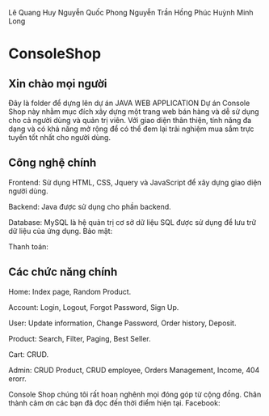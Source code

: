 Lê Quang Huy
Nguyễn Quốc Phong
Nguyễn Trần Hồng Phúc
Huỳnh Minh Long

# ConsoleShop
## Xin chào mọi người
 Đây là folder để dựng lên dự án JAVA WEB APPLICATION
 Dự án Console Shop này nhằm mục đích xây dựng một trang web bán hàng và dễ sử dụng cho cả người dùng và quản trị viên.
 Với giao diện thân thiện, tính năng đa dạng và có khả năng mở rộng để có thể đem lại trải nghiệm mua sắm trực tuyến tốt nhất cho người dùng.

 ## Công nghệ chính
Frontend:
Sử dụng HTML, CSS, Jquery và JavaScript để xây dựng giao diện người dùng.

Backend:
Java được sử dụng cho phần backend.

Database: MySQL là hệ quản trị cơ sở dữ liệu SQL được sử dụng để lưu trữ dữ liệu của ứng dụng.
Bảo mật:


Thanh toán:


## Các chức năng chính 
Home: Index page, Random Product.

Account: Login, Logout, Forgot Password, Sign Up.

User: Update information, Change Password, Order history, Deposit.

Product: Search, Filter, Paging, Best Seller.

Cart: CRUD.

Admin: CRUD Product, CRUD employee, Orders Management, Income, 404 erorr.

Console Shop chúng tôi rất hoan nghênh mọi đóng góp từ cộng đồng.  Chân thành cảm ơn các bạn đã đọc đến thời điểm hiện tại. 
Facebook: 
 

